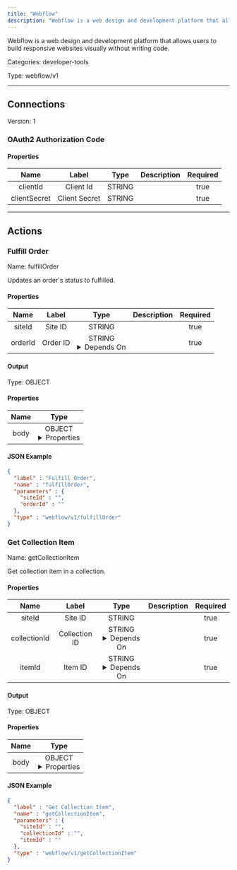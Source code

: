 ```yaml
---
title: "Webflow"
description: "Webflow is a web design and development platform that allows users to build responsive websites visually without writing code."
---
```


Webflow is a web design and development platform that allows users to build responsive websites visually without writing code.


Categories: developer-tools


Type: webflow/v1

<hr />



## Connections

Version: 1


### OAuth2 Authorization Code

#### Properties

|      Name       |      Label     |     Type     |     Description     | Required |
|:---------------:|:--------------:|:------------:|:-------------------:|:--------:|
| clientId | Client Id | STRING |  | true |
| clientSecret | Client Secret | STRING |  | true |





<hr />



## Actions


### Fulfill Order
Name: fulfillOrder

Updates an order's status to fulfilled.

#### Properties

|      Name       |      Label     |     Type     |     Description     | Required |
|:---------------:|:--------------:|:------------:|:-------------------:|:--------:|
| siteId | Site ID | STRING |  | true |
| orderId | Order ID | STRING <details> <summary> Depends On </summary> siteId </details> |  | true |


#### Output



Type: OBJECT


#### Properties

|     Name     |     Type     |
|:------------:|:------------:|
| body | OBJECT <details> <summary> Properties </summary> {STRING\(orderId), STRING\(status)} </details> |




#### JSON Example
```json
{
  "label" : "Fulfill Order",
  "name" : "fulfillOrder",
  "parameters" : {
    "siteId" : "",
    "orderId" : ""
  },
  "type" : "webflow/v1/fulfillOrder"
}
```


### Get Collection Item
Name: getCollectionItem

Get collection item in a collection.

#### Properties

|      Name       |      Label     |     Type     |     Description     | Required |
|:---------------:|:--------------:|:------------:|:-------------------:|:--------:|
| siteId | Site ID | STRING |  | true |
| collectionId | Collection ID | STRING <details> <summary> Depends On </summary> siteId </details> |  | true |
| itemId | Item  ID | STRING <details> <summary> Depends On </summary> collectionId, siteId </details> |  | true |


#### Output



Type: OBJECT


#### Properties

|     Name     |     Type     |
|:------------:|:------------:|
| body | OBJECT <details> <summary> Properties </summary> {STRING\(id), {STRING\(name), STRING\(slug)}\(fieldData)} </details> |




#### JSON Example
```json
{
  "label" : "Get Collection Item",
  "name" : "getCollectionItem",
  "parameters" : {
    "siteId" : "",
    "collectionId" : "",
    "itemId" : ""
  },
  "type" : "webflow/v1/getCollectionItem"
}
```




